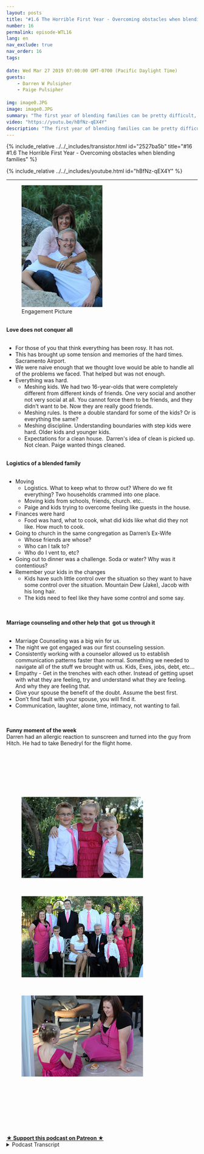 ```yaml
---
layout: posts
title: "#1.6 The Horrible First Year - Overcoming obstacles when blending families"
number: 16
permalink: episode-WTL16
lang: en
nav_exclude: true
nav_order: 16
tags:

date: Wed Mar 27 2019 07:00:00 GMT-0700 (Pacific Daylight Time)
guests:
    - Darren W Pulsipher
    - Paige Pulsipher

img: image0.JPG
image: image0.JPG
summary: "The first year of blending families can be pretty difficult, downright horrible. In this episode, we talk about the challenges of throwing two families together and how we dealt with the obstacles we ran into."
video: "https://youtu.be/hBfNz-qEX4Y"
description: "The first year of blending families can be pretty difficult, downright horrible. In this episode, we talk about the challenges of throwing two families together and how we dealt with the obstacles we ran into."
---
```


<div>
{% include_relative ../../_includes/transistor.html id="2527ba5b" title="#16 #1.6 The Horrible First Year - Overcoming obstacles when blending families" %}

{% include_relative ../../_includes/youtube.html id="hBfNz-qEX4Y" %}
</div>

---

<html><head></head><body><div><figure data-trix-attachment="{&quot;contentType&quot;:&quot;image&quot;,&quot;height&quot;:320,&quot;url&quot;:&quot;https://4.bp.blogspot.com/-HHpXa7xRwVE/XJsDwHtHJEI/AAAAAAAEyYg/O4jzztoRJ54Fg1VTb0MdSvMVcZzDTHxLwCLcBGAs/s320/IMG_0524.JPG&quot;,&quot;width&quot;:213}" data-trix-content-type="image" data-trix-attributes="{&quot;caption&quot;:&quot;Engagement Picture&quot;}" class="attachment attachment--preview"><img src="./image0.JPG" width="213" height="320"><figcaption class="attachment__caption attachment__caption--edited">Engagement Picture</figcaption></figure></div><div><br></div><div><strong>Love does not conquer all<br></strong><br></div><ul><li>For those of you that think everything has been rosy. It has not.</li><li>This has brought up some tension and memories of the hard times. Sacramento Airport.</li><li>We were naive enough that we thought love would be able to handle all of the problems we faced. That helped but was not enough.</li><li>Everything was hard.<ul><li>Meshing kids. We had two 16-year-olds that were completely different from different kinds of friends. One very social and another not very social at all. You cannot force them to be friends, and they didn't want to be. Now they are really good friends.</li><li>Meshing rules. Is there a double standard for some of the kids? Or is everything the same?</li><li>Meshing discipline. Understanding boundaries with step kids were hard. Older kids and younger kids.</li><li>Expectations for a clean house.&nbsp; Darren's idea of clean is picked up. Not clean. Paige wanted things cleaned.</li></ul></li></ul><div><strong><br>Logistics of a blended family<br></strong><br></div><ul><li>Moving<ul><li>Logistics. What to keep what to throw out? Where do we fit everything? Two households crammed into one place.</li><li>Moving kids from schools, friends, church. etc..</li><li>Paige and kids trying to overcome feeling like guests in the house.</li></ul></li><li>Finances were hard<ul><li>Food was hard, what to cook, what did kids like what did they not like. How much to cook.</li></ul></li><li>Going to church in the same congregation as Darren’s Ex-Wife<ul><li>Whose friends are whose?&nbsp;</li><li>Who can I talk to?&nbsp;</li><li>Who do I vent to, etc?</li></ul></li><li>Going out to dinner was a challenge. Soda or water? Why was it contentious?</li><li>Remember your kids in the changes<ul><li>Kids have such little control over the situation so they want to have some control over the situation. Mountain Dew (Jake), Jacob with his long hair.</li><li>The kids need to feel like they have some control and some say.&nbsp;</li></ul></li></ul><div><br></div><div><strong><br>Marriage counseling and other help that&nbsp; got us through it<br></strong><br></div><ul><li>Marriage Counseling was a big win for us.</li><li>The night we got engaged was our first counseling session.</li><li>Consistently working with a counselor allowed us to establish communication patterns faster than normal. Something we needed to navigate all of the stuff we brought with us. Kids, Exes, jobs, debt, etc…</li><li>Empathy - Get in the trenches with each other. Instead of getting upset with what they are feeling, try and understand what they are feeling. And why they are feeling that.</li><li>Give your spouse the benefit of the doubt. Assume the best first.</li><li>Don’t find fault with your spouse, you will find it.</li><li>Communication, laughter, alone time, intimacy, not wanting to fail.</li></ul><div><br></div><div><strong><br>Funny moment of the week</strong></div><div>Darren had an allergic reaction to sunscreen and turned into the guy from Hitch. He had to take Benedryl for the flight home.</div><div><br></div><div><br></div><div>&nbsp;</div><div><br></div><div>&nbsp;</div><div><br></div><div>&nbsp;</div><div><figure data-trix-attachment="{&quot;contentType&quot;:&quot;image&quot;,&quot;height&quot;:213,&quot;url&quot;:&quot;https://4.bp.blogspot.com/-qZf9WaB-hz8/XJsFucagJyI/AAAAAAAEyY8/63qMY9BCXzQWrPQN-KvTcyK-rZ8JWAxnwCLcBGAs/s320/IMG_0952.JPG&quot;,&quot;width&quot;:320}" data-trix-content-type="image" class="attachment attachment--preview"><img src="./image1.JPG" width="320" height="213"><figcaption class="attachment__caption"></figcaption></figure></div><div>&nbsp;</div><div><figure data-trix-attachment="{&quot;contentType&quot;:&quot;image&quot;,&quot;height&quot;:213,&quot;url&quot;:&quot;https://4.bp.blogspot.com/-a4-wTlJBJ_o/XJsFuVRbkzI/AAAAAAAEyZA/_sdqYJ7Zpv4EfBRDJv45Ku_TvwUlFUeXgCLcBGAs/s320/IMG_0961.JPG&quot;,&quot;width&quot;:320}" data-trix-content-type="image" class="attachment attachment--preview"><img src="./image2.JPG" width="320" height="213"><figcaption class="attachment__caption"></figcaption></figure></div><div>&nbsp;</div><div><figure data-trix-attachment="{&quot;contentType&quot;:&quot;image&quot;,&quot;height&quot;:213,&quot;url&quot;:&quot;https://4.bp.blogspot.com/-enLjICqbtik/XJsFunRUnQI/AAAAAAAEyZE/eXIU-fSL-WMT2512_es8Wxh-4pCNj0z6gCLcBGAs/s320/IMG_1184.JPG&quot;,&quot;width&quot;:320}" data-trix-content-type="image" class="attachment attachment--preview"><img src="./image3.JPG" width="320" height="213"><figcaption class="attachment__caption"></figcaption></figure></div><div>&nbsp;</div><div><br></div><div>&nbsp;</div><div><br></div><div><br></div><div><br></div><div><br><br></div>
<strong>
  <a href="https://www.patreon.com/wheresthelemonade" target="_donate" rel="payment" title="★ Support this podcast on Patreon ★">★ Support this podcast on Patreon ★</a>
</strong></body></html>

<details>
<summary> Podcast Transcript </summary>

<p></p>

</details>
